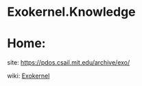 # Exokernel.Knowledge
# Home:
site: https://pdos.csail.mit.edu/archive/exo/

wiki: [Exokernel](https://en.wikipedia.org/wiki/Exokernel)
